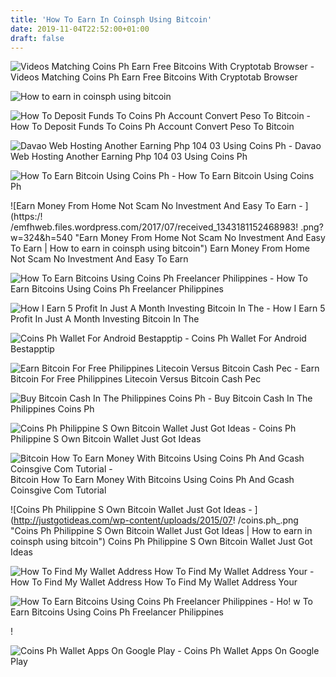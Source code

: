```yaml
---
title: 'How To Earn In Coinsph Using Bitcoin'
date: 2019-11-04T22:52:00+01:00
draft: false
---
```


![Videos Matching Coins Ph Earn Free Bitcoins With Cryptotab Browser - ](https://d1k5w7mbrh6vq5.cloudfront.net/images/cache/84/9c/ef/849cef785323aa30bd0493746218a70f.jpg "Videos Matching Coins Ph Earn Free Bitcoins With Cryptotab Browser | How to earn in coinsph using bitcoin") Videos Matching Coins Ph Earn Free Bitcoins With Cryptotab Browser

![How to earn in coinsph using bitcoin](https://3.bp.blogspot.com/-kiIriICBQWM/W228-n4vkiI/AAAAAAAAA8g/yyiszt8d6Lg8jONIlk6V7Vr_3_VQ2VgyACEwYBhgL/s1600/1.JPG "How to earn in coinsph using bitcoin") 

![How To Deposit Funds To Coins Ph Account Convert Peso To Bitcoin - ](https://i2.wp.com/investmenttotal.com/wp-content/uploads/2017/10/convert-peso-to-bitcoin-btc-coins.ph-part-2-644x300.jpg?resize=644%2C300 "How To Deposit Funds To Coin!   s Ph Account Convert Peso To Bitcoin | How to earn in coinsph using bitcoin") How To Deposit Funds To Coins Ph Account Convert Peso To Bitcoin

![Davao Web Hosting Another Earning Php 104 03 Using Coins Ph - ](https://3.bp.blogspot.com/-ZHY-3-iddWU/WqYh6EYjmqI/AAAAAAAAAfo/D8mcw0hs_DA6edcVjbQOLceuL8AesuKcgCLcBGAs/s1600/bitcoin-1.jpg "Davao Web Hosting Another Earning Php 104 03 Using Coins Ph | How to earn in coinsph using bitcoin") Davao Web Hosting Another Earning Php 104 03 Using Coins Ph

![How To Earn Bitcoin Using Coins Ph - ](https://learnbitcoinanalysis.com/wp-content/uploads/2018/09/1535914260_how-to-earn-free-bitcoin-in-coins-ph-using-android-phone-tagalog-2018.jpg "How To Earn Bitcoin Using Coins Ph | How to earn in coinsph using bitcoin") How To Earn Bitcoin Using Coins Ph

![Earn Money From Home Not Scam No Investment And Easy To Earn - ](https:/!   /emfhweb.files.wordpress.com/2017/07/received_1343181152468983!   .png?w=324&h=540 "Earn Money From Home Not Scam No Investment And Easy To Earn | How to earn in coinsph using bitcoin") Earn Money From Home Not Scam No Investment And Easy To Earn

![How To Earn Bitcoins Using Coins Ph Freelancer Philippines - ](http://freelancerphilippines.com/wp-content/uploads/2016/08/Payment-2Brequests.jpg "How To Earn Bitcoins Using Coins Ph Freelancer Philippines | How to earn in coinsph using bitcoin") How To Earn Bitcoins Using Coins Ph Freelancer Philippines

![How I Earn 5 Profit In Just A Month Investing Bitcoin In The - ](https://3.bp.blogspot.com/-3HdW4K-h6J4/WDACRJSNVsI/AAAAAAABP00/3P97EzSI7BAgXFCYSfa3Tp82YDKYMY0_wCLcB/s640/bitcoin.PNG "How I Earn 5 Profit In Just A Month Investing Bitcoin In The!    | How to earn in coinsph using bitcoin") How I Earn 5 Profit In Just A Month Investing Bitcoin In The

![Coins Ph Wallet For Android Bestapptip - ](http://cdn.bestapptip.com/android/220/36-s-2.png "Coins Ph Wallet For Android Bestapptip | How to earn in coinsph using bitcoin") Coins Ph Wallet For Android Bestapptip

![Earn Bitcoin For Free Philippines Litecoin Versus Bitcoin Cash Pec - ](https://i.pinimg.com/originals/e6/4b/0d/e64b0d9726d68bb8d83656c272048f14.jpg "Earn Bitcoin For Free Philippines Litecoin Versus Bitcoin Cash Pec | How to earn in coinsph using bitcoin") Earn Bitcoin For Free Philippines Litecoin Versus Bitcoin Cash Pec

![Buy Bitcoin Cash In The Philippines Coins Ph - ](https://content.coins.ph/wp-content/uploads/2018/07/bch-featured-image.jpg) Buy Bitcoin Cash In The Philippines Coins Ph

![Coins Ph Philippine S Own Bitcoin Wallet Just Got Ideas - ](https://i1.wp.com/justgotideas.com/wp-content/uploads/2015/07/coins.ph-earn-rewards.png?resize=648%2C467 "Coins Ph Philippine S Own Bitcoin Wallet Just Got Ideas | How to earn in coinsph using bitcoin") Coins Ph Philippine S Own Bitcoin Wallet Just Got Ideas

![Bitcoin How To Earn Money With Bitcoins Using Coins Ph And Gcash Coinsgive Com Tutorial - ](https://i.ytimg.com/vi/TeIk3_29Nzc/maxresdefault.jpg "Bitcoin How To Earn Money With Bitcoins Using Coins Ph And Gcash Coinsgive Com Tutorial | How to earn in coinsph using bitcoin") Bitcoin How To Earn Money With Bitcoins Using Coins Ph And Gcash Coinsgive Com Tutorial

![Coins Ph Philippine S Own Bitcoin Wallet Just Got Ideas - ](http://justgotideas.com/wp-content/uploads/2015/07!   /coins.ph_.png "Coins Ph Philippine S Own Bitcoin Wallet Just Got Ideas | How to earn in coinsph using bitcoin") Coins Ph Philippine S Own Bitcoin Wallet Just Got Ideas

![How To Find My Wallet Address How To Find My Wallet Address Your - ](https://support.coins.ph/hc/en-us/article_attachments/202724422/Wallet_6.png "How To Find My Wallet Address How To Find My Wallet Address Your | How to earn in coinsph using bitcoin") How To Find My Wallet Address How To Find My Wallet Address Your

![How To Earn Bitcoins Using Coins Ph Freelancer Philippines - ](https://freelancerphilippines.com/wp-content/uploads/2016/08/coinsph-2Bearnings.jpg "How To Earn Bitcoins Using Coins Ph Freelancer Philippines | How to earn in coinsph using bitcoin") Ho! w To Earn Bitcoins Using Coins Ph Freelancer Philippines

!

![Coins Ph Wallet Apps On Google Play - ](https://lh3.googleusercontent.com/y4j_HSoufi29iv8Bc8aLbgHd85aZn_p73XNY6WwuBdOPyJDEglNMiA-gx1U65UUzWbg "Coins Ph Wallet Apps On Google Play | How to earn in coinsph using bitcoin") Coins Ph Wallet Apps On Google Play